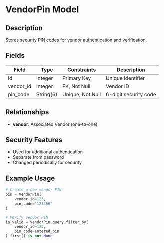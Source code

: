 # VendorPin Model

## Description
Stores security PIN codes for vendor authentication and verification.

## Fields

| Field | Type | Constraints | Description |
|-------|------|------------|-------------|
| id | Integer | Primary Key | Unique identifier |
| vendor_id | Integer | FK, Not Null | Vendor ID |
| pin_code | String(6) | Unique, Not Null | 6-digit security code |

## Relationships

- **vendor**: Associated Vendor (one-to-one)

## Security Features
- Used for additional authentication
- Separate from password
- Changed periodically for security

## Example Usage
```python
# Create a new vendor PIN
pin = VendorPin(
    vendor_id=123,
    pin_code="123456"
)

# Verify vendor PIN
is_valid = VendorPin.query.filter_by(
    vendor_id=123,
    pin_code=entered_pin
).first() is not None